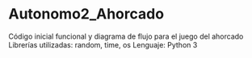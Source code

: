# Autonomo2_Ahorcado
Código inicial funcional y diagrama de flujo para el juego del ahorcado
Librerías utilizadas: random, time, os
Lenguaje: Python 3

